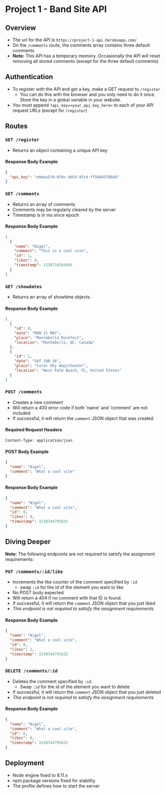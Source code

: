# Project 1 - Band Site API

## Overview

- The url for the API is `https://project-1-api.herokuapp.com/`
- On the `/comments` route, the comments array contains three default comments
- **Note:** This API has a temporary memory. Occasionally the API will reset removing all stored comments (except for the three default comments)

## Authentication

- To register with the API and get a key, make a GET request to `/register`
  - You can do this with the browser and you only need to do it once. Store the key in a global variable in your website.
- You must append `?api_key=<your_api_key_here>` to each of your API request URLs (except for `/register`)

## Routes

### `GET /register`

- Returns an object containing a unique API key

#### Response Body Example

```json
{
  "api_key": "e0eea5f0-0f8c-4b54-9fc4-ff50843766d4"
}
```

### `GET /comments`

- Returns an array of comments
- Comments may be regularly cleared by the server
- Timestamp is in ms since epoch

#### Response Body Example

```json
[
  {
    "name": "Nigel",
    "comment": "This is a cool site",
    "id": 1,
    "likes": 0,
    "timestamp": 1530716269495
  }
]
```

### `GET /showdates`

- Returns an array of showtime objects.

#### Response Body Example

```json
[
  {
    "id": 0,
    "date": "MON 21 MAY",
    "place": "Montebello Rockfest",
    "location": "Montebello, QC, Canada"
  },
  {
    "id": 1,
    "date": "SAT JUN 16",
    "place": "Coral Sky Ampitheater",
    "location": "West Palm Beach, FL, United States"
  }
]
```

### `POST /comments`

- Creates a new comment
- Will return a 400 error code if both 'name' and 'comment' are not included
- If successful, it will return the `comment` JSON object that was created

#### Required Request Headers

`Content-Type: application/json`

#### POST Body Example

```json
{
  "name": "Nigel",
  "comment": "What a cool site"
}
```

#### Response Body Example

```json
{
  "name": "Nigel",
  "comment": "What a cool site",
  "id": 0,
  "likes": 0,
  "timestamp": 1530744795832
}
```

## Diving Deeper

**Note:** The following endpoints are not required to satisfy the assignment requirements:

### `PUT /comments/:id/like`

- Increments the like counter of the comment specified by `:id`
  - swap `:id` for the id of the element you want to like
- No POST body expected
- Will return a 404 if no comment with that ID is found.
- If successful, it will return the `comment` JSON object that you just liked
- _This endpoint is not required to satisfy the assignment requirements_

#### Response Body Example

```json
{
  "name": "Nigel",
  "comment": "What a cool site",
  "id": 0,
  "likes": 1,
  "timestamp": 1530744795832
}
```

### `DELETE /comments/:id`

- Deletes the comment specified by `:id`.
  - Swap `:id` for the id of the element you want to delete
- If successful, it will return the `comment` JSON object that you just deleted
- _This endpoint is not required to satisfy the assignment requirements_

#### Response Body Example

```json
{
  "name": "Nigel",
  "comment": "What a cool site",
  "id": 0,
  "likes": 0,
  "timestamp": 1530744795832
}
```

## Deployment

- Node engine fixed to 8.11.x
- npm package versions fixed for stability
- The profile defines how to start the server
